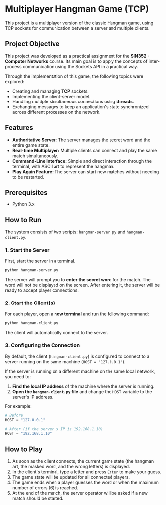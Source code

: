 # Multiplayer Hangman Game (TCP)

This project is a multiplayer version of the classic Hangman game, using TCP sockets for communication between a server and multiple clients.

## Project Objective

This project was developed as a practical assignment for the **SIN352 - Computer Networks** course. Its main goal is to apply the concepts of inter-process communication using the Sockets API in a practical way.

Through the implementation of this game, the following topics were explored:

-   Creating and managing **TCP** sockets.
-   Implementing the client-server model.
-   Handling multiple simultaneous connections using **threads**.
-   Exchanging messages to keep an application's state synchronized across different processes on the network.

## Features

-   **Authoritative Server:** The server manages the secret word and the entire game state.
-   **Real-time Multiplayer:** Multiple clients can connect and play the same match simultaneously.
-   **Command-Line Interface:** Simple and direct interaction through the terminal, with ASCII art to represent the hangman.
-   **Play Again Feature:** The server can start new matches without needing to be restarted.

## Prerequisites

-   Python 3.x

## How to Run

The system consists of two scripts: `hangman-server.py` and `hangman-client.py`.

### 1. Start the Server

First, start the server in a terminal.

```bash
python hangman-server.py
```

The server will prompt you to **enter the secret word** for the match. The word will not be displayed on the screen. After entering it, the server will be ready to accept player connections.

### 2. Start the Client(s)

For each player, open a **new terminal** and run the following command:

```bash
python hangman-client.py
```

The client will automatically connect to the server.

### 3. Configuring the Connection

By default, the client (`hangman-client.py`) is configured to connect to a server running on the same machine (`HOST = "127.0.0.1"`).

If the server is running on a different machine on the same local network, you need to:

1.  **Find the local IP address** of the machine where the server is running.
2.  **Open the `hangman-client.py` file** and change the `HOST` variable to the server's IP address.

For example:

```python
# Before
HOST = "127.0.0.1"

# After (if the server's IP is 192.168.1.10)
HOST = "192.168.1.10"
```

## How to Play

1.  As soon as the client connects, the current game state (the hangman art, the masked word, and the wrong letters) is displayed.
2.  In the client's terminal, type a letter and press `Enter` to make your guess.
3.  The game state will be updated for all connected players.
4.  The game ends when a player guesses the word or when the maximum number of errors (6) is reached.
5.  At the end of the match, the server operator will be asked if a new match should be started.